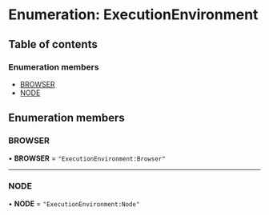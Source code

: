 # Enumeration: ExecutionEnvironment

## Table of contents

### Enumeration members

- [BROWSER](ExecutionEnvironment.md#browser)
- [NODE](ExecutionEnvironment.md#node)

## Enumeration members

### BROWSER

• **BROWSER** = `"ExecutionEnvironment:Browser"`

___

### NODE

• **NODE** = `"ExecutionEnvironment:Node"`
